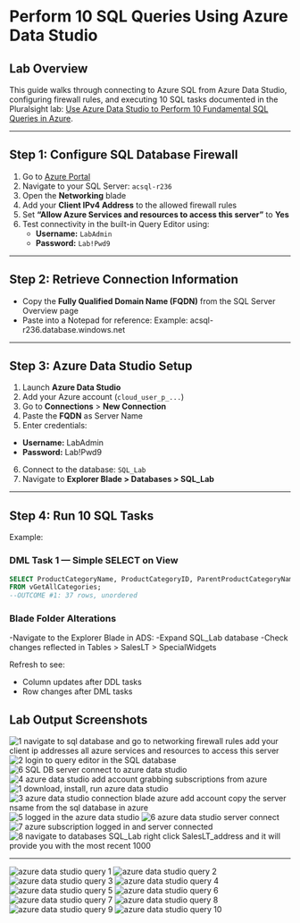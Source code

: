 # Perform 10 SQL Queries Using Azure Data Studio

## Lab Overview
This guide walks through connecting to Azure SQL from Azure Data Studio, configuring firewall rules, and executing 10 SQL tasks documented in the Pluralsight lab: [Use Azure Data Studio to Perform 10 Fundamental SQL Queries in Azure](https://app.pluralsight.com/hands-on/labs/575abd96-7611-4727-a509-1a9a0f93eb26?ilx=true).

---

## Step 1: Configure SQL Database Firewall

1. Go to [Azure Portal](https://portal.azure.com)
2. Navigate to your SQL Server: `acsql-r236`
3. Open the **Networking** blade
4. Add your **Client IPv4 Address** to the allowed firewall rules
5. Set **“Allow Azure Services and resources to access this server”** to **Yes**
6. Test connectivity in the built-in Query Editor using:
   - **Username:** `LabAdmin`
   - **Password:** `Lab!Pwd9`

---

## Step 2: Retrieve Connection Information

- Copy the **Fully Qualified Domain Name (FQDN)** from the SQL Server Overview page
- Paste into a Notepad for reference: 
Example: acsql-r236.database.windows.net

---

## Step 3: Azure Data Studio Setup

1. Launch **Azure Data Studio**
2. Add your Azure account (`cloud_user_p_...`)
3. Go to **Connections** > **New Connection**
4. Paste the **FQDN** as Server Name
5. Enter credentials:
 - **Username:** LabAdmin
 - **Password:** Lab!Pwd9
6. Connect to the database: `SQL_Lab`
7. Navigate to **Explorer Blade > Databases > SQL_Lab**

---

## Step 4: Run 10 SQL Tasks

Example:
### DML Task 1 — Simple SELECT on View
```sql
SELECT ProductCategoryName, ProductCategoryID, ParentProductCategoryName
FROM vGetAllCategories;
--OUTCOME #1: 37 rows, unordered
```

### Blade Folder Alterations

-Navigate to the Explorer Blade in ADS:
-Expand SQL_Lab database
-Check changes reflected in Tables > SalesLT > SpecialWidgets

Refresh to see:
- Column updates after DDL tasks
- Row changes after DML tasks

## Lab Output Screenshots

![1 navigate to sql database and go to networking firewall rules add your client ip addresses all azure services and resources to access this server](https://github.com/user-attachments/assets/ef0162cd-7e62-4975-a6d4-e9a2041bdcb9)
![2 login to query editor in the SQL database](https://github.com/user-attachments/assets/a85c4627-bc78-49e7-906c-a81d4dfdf245)
![6 SQL DB server connect to azure data studio](https://github.com/user-attachments/assets/6a11bba8-1f49-491c-9e31-d8e126930928)
![4 azure data studio add account grabbing subscriptions from azure](https://github.com/user-attachments/assets/7258feaa-d409-4416-95e3-5ea9e9415397)
![1 download, install, run azure data studio](https://github.com/user-attachments/assets/7063f5f2-bf1c-43c0-92d5-a689bfbeeac5)
![3 azure data studio connection blade azure add account copy the server nsame from the sql database in azure](https://github.com/user-attachments/assets/a22a47a7-59df-4320-bad8-a0d2de2ca3cf)
![5 logged in the azure data studio](https://github.com/user-attachments/assets/f38d7934-de8c-4338-8281-278b8695b5ec)
![6 azure data studio server connect](https://github.com/user-attachments/assets/41fcf41e-e651-4ce8-a1d1-5353d46cedf1)
![7 azure subscription logged in and server connected](https://github.com/user-attachments/assets/0939e422-7960-44df-856c-ae52bc804079)
![8 navigate to databases SQL_Lab right click SalesLT_address and it will provide you with the most recent 1000](https://github.com/user-attachments/assets/2a628109-b8fa-48ea-a43e-ebf7122e410f)

---

![azure data studio query 1](https://github.com/user-attachments/assets/b12220ef-27c9-4793-b9b7-7b35b972edb8)
![azure data studio query 2](https://github.com/user-attachments/assets/c235e970-3c03-414a-b673-211351e78a63)
![azure data studio query 3](https://github.com/user-attachments/assets/89f593af-f58b-4b09-bb0f-cd96e516ab8e)
![azure data studio query 4](https://github.com/user-attachments/assets/63c79736-4404-47d2-8e8c-700de33ad32c)
![azure data studio query 5](https://github.com/user-attachments/assets/abee14af-5a1e-43e2-99db-c1acc61c091d)
![azure data studio query 6](https://github.com/user-attachments/assets/7b10ee08-d0e1-4bac-8d05-78f4dcc97cb2)
![azure data studio query 7](https://github.com/user-attachments/assets/a79739ed-7b9b-4277-bbbf-498fcf487390)
![azure data studio query 8](https://github.com/user-attachments/assets/eb17e758-596a-431a-aeff-947f074ab9f4)
![azure data studio query 9](https://github.com/user-attachments/assets/5ade9c18-e626-4560-95c5-17114111ff4b)
![azure data studio query 10](https://github.com/user-attachments/assets/24e2e615-eaef-4d20-9670-72002bcfc209)

